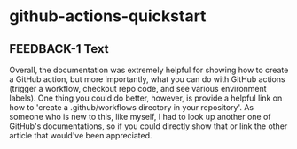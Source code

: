 # github-actions-quickstart
## FEEDBACK-1 Text
Overall, the documentation was extremely helpful for showing how to create a GitHub action, but more importantly, what you can do with GitHub actions (trigger a workflow, checkout repo code, and see various environment labels). 
One thing you could do better, however, is provide a helpful link on how to 'create a .github/workflows directory in your repository'. 
As someone who is new to this, like myself, I had to look up another one of GitHub's documentations, so if you could directly show that or link the other article that would've been appreciated.
